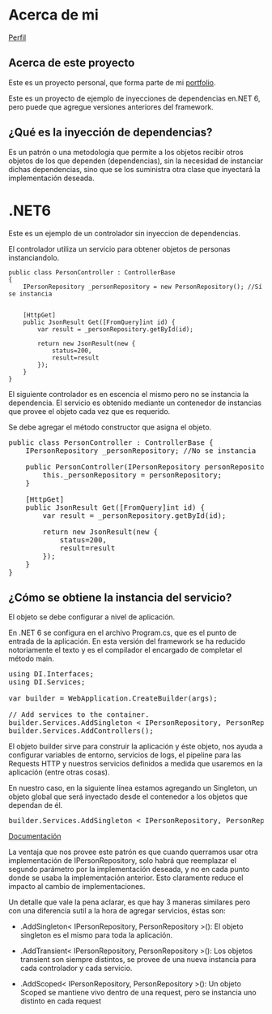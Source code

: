 # Acerca de mi 
[Perfil](https://github.com/pabloMoron/profile)

## Acerca de este proyecto
Este es un proyecto personal, que forma parte de mi [portfolio](https://github.com/pabloMoron/profile#portfolio-personal).


Este es un proyecto de ejemplo de inyecciones de dependencias en.NET 6, pero puede que agregue versiones anteriores del framework.


## ¿Qué es la inyección de dependencias?

Es un patrón o una metodologia que permite a los objetos recibir otros objetos de los que dependen (dependencias), sin la necesidad de instanciar dichas dependencias, sino que se los suministra otra clase que inyectará la implementación deseada.

# .NET6

Este es un ejemplo de un controlador sin inyeccion de dependencias.

El controlador utiliza un servicio para obtener objetos de personas instanciandolo.

    public class PersonController : ControllerBase
    {
        IPersonRepository _personRepository = new PersonRepository(); //Sí se instancia
        

        [HttpGet]
        public JsonResult Get([FromQuery]int id) {
            var result = _personRepository.getById(id);

            return new JsonResult(new {
                status=200,
                result=result
            });
        }
    }

El siguiente controlador es en escencia el mismo pero no se instancia la dependencia. El servicio es obtenido mediante un contenedor de instancias que provee el objeto cada vez que es requerido.

Se debe agregar el método constructor que asigna el objeto.

<pre>
public class PersonController : ControllerBase {
    IPersonRepository _personRepository; //No se instancia
    
    public PersonController(IPersonRepository personRepository) {
        this._personRepository = personRepository;
    }

    [HttpGet]
    public JsonResult Get([FromQuery]int id) {
        var result = _personRepository.getById(id);

        return new JsonResult(new {
            status=200,
            result=result
        });
    }
}
</pre>

## ¿Cómo se obtiene la instancia del servicio?
El objeto se debe configurar a nivel de aplicación.

En .NET 6 se configura en el archivo Program.cs, que es el punto de entrada de la aplicación. En esta versión del framework se ha reducido notoriamente el texto y es el compilador el encargado de completar el método main.

<pre>
using DI.Interfaces;
using DI.Services;

var builder = WebApplication.CreateBuilder(args);

// Add services to the container.
builder.Services.AddSingleton < IPersonRepository, PersonRepository >();
builder.Services.AddControllers();
</pre>

El objeto builder sirve para construir la aplicación y éste objeto, nos ayuda a configurar variables de entorno, servicios de logs, el pipeline para las Requests HTTP y nuestros servicios definidos a medida que usaremos en la aplicación (entre otras cosas).

En nuestro caso, en la siguiente línea estamos agregando un Singleton, un objeto global que será inyectado desde el contenedor a los objetos que dependan de él.

<pre>
builder.Services.AddSingleton < IPersonRepository, PersonRepository >();
</pre>
[Documentación](https://docs.microsoft.com/en-us/dotnet/api/microsoft.extensions.dependencyinjection.servicecollectionserviceextensions.addsingleton?view=dotnet-plat-ext-6.0#microsoft-extensions-dependencyinjection-servicecollectionserviceextensions-addsingleton(microsoft-extensions-dependencyinjection-iservicecollection-system-type))

La ventaja que nos provee este patrón es que cuando querramos usar otra implementación de IPersonRepository, solo habrá que reemplazar el segundo parámetro por la implementación deseada, y no en cada punto donde se usaba la implementación anterior. Esto claramente reduce el impacto al cambio de implementaciones.

Un detalle que vale la pena aclarar, es que hay 3 maneras similares pero con una diferencia sutil a la hora de agregar servicios, éstas son:

- .AddSingleton< IPersonRepository, PersonRepository >():
El objeto singleton es el mismo para toda la aplicación.

- .AddTransient< IPersonRepository, PersonRepository >():
Los objetos transient son siempre distintos, se provee de una nueva instancia para cada controlador y cada servicio.

- .AddScoped< IPersonRepository, PersonRepository >(): Un objeto Scoped se mantiene vivo dentro de una request, pero se instancia uno distinto en cada request